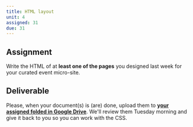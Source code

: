 ```yaml
---
title: HTML layout
unit: 4
assigned: 31
due: 31
---
```

## Assignment

Write the HTML of at **least one of the pages** you designed last week for your curated event micro-site. 

## Deliverable

Please, when your document(s) is (are) done, upload them to **y**[**our assigned folded in Google Drive**](https://drive.google.com/drive/u/2/folders/18iE18x2tlfTWrRXZ4Pon8bgnTQS_kT_M). We'll review them Tuesday morning and give it back to you so you can work with the CSS.
